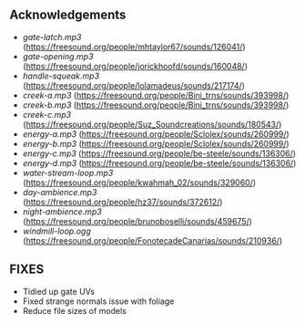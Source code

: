 ## Acknowledgements

- _gate-latch.mp3_ (https://freesound.org/people/mhtaylor67/sounds/126041/)
- _gate-opening.mp3_ (https://freesound.org/people/jorickhoofd/sounds/160048/)
- _handle-squeak.mp3_ (https://freesound.org/people/lolamadeus/sounds/217174/)
- _creek-a.mp3_ (https://freesound.org/people/Bini_trns/sounds/393998/)
- _creek-b.mp3_ (https://freesound.org/people/Bini_trns/sounds/393998/)
- _creek-c.mp3_ (https://freesound.org/people/Suz_Soundcreations/sounds/180543/)
- _energy-a.mp3_ (https://freesound.org/people/Sclolex/sounds/260999/)
- _energy-b.mp3_ (https://freesound.org/people/Sclolex/sounds/260999/)
- _energy-c.mp3_ (https://freesound.org/people/be-steele/sounds/136306/)
- _energy-d.mp3_ (https://freesound.org/people/be-steele/sounds/136306/)
- _water-stream-loop.mp3_ (https://freesound.org/people/kwahmah_02/sounds/329060/)
- _day-ambience.mp3_ (https://freesound.org/people/hz37/sounds/372612/)
- _night-ambience.mp3_ (https://freesound.org/people/brunoboselli/sounds/459675/)
- _windmill-loop.ogg_ (https://freesound.org/people/FonotecadeCanarias/sounds/210936/)

## FIXES

- Tidied up gate UVs
- Fixed strange normals issue with foliage
- Reduce file sizes of models 